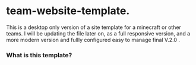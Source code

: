 # team-website-template.
This is a desktop only version of a site template for a minecraft or other teams. I will be updating the file later on, as a full responsive version, and a more modern version and fullly configured easy to manage final V.2.0 .

<h3 align="left">What is this template?</h3>

<p></p>
